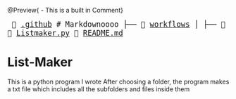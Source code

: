 @Preview{ - This is a built in Comment}
<big><pre>
📄 [.github](./.github)      # Markdownoooo
├── 📄 [workflows](./.github/workflows) 
│   ├── 📜 [pythonpackage.yml](./.github/workflows/pythonpackage.yml) # new
📄 [Listmaker.py](./Listmaker.py) 
📄 [README.md](./README.md) 
</pre></big>

# List-Maker
This is a python program I wrote
After choosing a folder, the program makes a txt file which includes all the subfolders and files inside them

